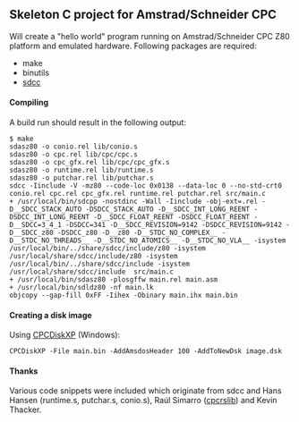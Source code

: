 ## Skeleton C project for Amstrad/Schneider CPC

Will create a "hello world" program running on Amstrad/Schneider CPC Z80 platform and emulated hardware. Following packages are required:

- make
- binutils
- [sdcc](http://sdcc.sourceforge.net/)

#### Compiling

A build run should result in the following output:

```
$ make
sdasz80 -o conio.rel lib/conio.s
sdasz80 -o cpc.rel lib/cpc/cpc.s
sdasz80 -o cpc_gfx.rel lib/cpc/cpc_gfx.s
sdasz80 -o runtime.rel lib/runtime.s
sdasz80 -o putchar.rel lib/putchar.s
sdcc -Iinclude -V -mz80 --code-loc 0x0138 --data-loc 0 --no-std-crt0 conio.rel cpc.rel cpc_gfx.rel runtime.rel putchar.rel src/main.c
+ /usr/local/bin/sdcpp -nostdinc -Wall -Iinclude -obj-ext=.rel -D__SDCC_STACK_AUTO -DSDCC_STACK_AUTO -D__SDCC_INT_LONG_REENT -DSDCC_INT_LONG_REENT -D__SDCC_FLOAT_REENT -DSDCC_FLOAT_REENT -D__SDCC=3_4_1 -DSDCC=341 -D__SDCC_REVISION=9142 -DSDCC_REVISION=9142 -D__SDCC_z80 -DSDCC_z80 -D__z80 -D__STDC_NO_COMPLEX__ -D__STDC_NO_THREADS__ -D__STDC_NO_ATOMICS__ -D__STDC_NO_VLA__ -isystem /usr/local/bin/../share/sdcc/include/z80 -isystem /usr/local/share/sdcc/include/z80 -isystem /usr/local/bin/../share/sdcc/include -isystem /usr/local/share/sdcc/include  src/main.c
+ /usr/local/bin/sdasz80 -plosgffw main.rel main.asm
+ /usr/local/bin/sdldz80 -nf main.lk
objcopy --gap-fill 0xFF -Iihex -Obinary main.ihx main.bin
```

#### Creating a disk image

Using [CPCDiskXP](http://www.cpcmania.com/cpcdiskxp/cpcdiskxp.htm) (Windows):

```
CPCDiskXP -File main.bin -AddAmsdosHeader 100 -AddToNewDsk image.dsk
```

#### Thanks

Various code snippets were included which originate from sdcc and Hans Hansen (runtime.s, putchar.s, conio.s), Raúl Simarro ([cpcrslib](https://code.google.com/p/cpcrslib/)) and Kevin Thacker.
